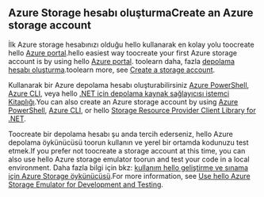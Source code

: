 ## <a name="create-an-azure-storage-account"></a><span data-ttu-id="c9536-101">Azure Storage hesabı oluşturma</span><span class="sxs-lookup"><span data-stu-id="c9536-101">Create an Azure storage account</span></span>
<span data-ttu-id="c9536-102">İlk Azure storage hesabınızı olduğu hello kullanarak en kolay yolu toocreate hello [Azure portal](https://portal.azure.com).</span><span class="sxs-lookup"><span data-stu-id="c9536-102">hello easiest way toocreate your first Azure storage account is by using hello [Azure portal](https://portal.azure.com).</span></span> <span data-ttu-id="c9536-103">toolearn daha, fazla [depolama hesabı oluşturma](../articles/storage/common/storage-create-storage-account.md#create-a-storage-account).</span><span class="sxs-lookup"><span data-stu-id="c9536-103">toolearn more, see [Create a storage account](../articles/storage/common/storage-create-storage-account.md#create-a-storage-account).</span></span>

<span data-ttu-id="c9536-104">Kullanarak bir Azure depolama hesabı oluşturabilirsiniz [Azure PowerShell](../articles/storage/common/storage-powershell-guide-full.md), [Azure CLI](../articles/storage/common/storage-azure-cli.md), veya hello [.NET için depolama kaynak sağlayıcısı istemci Kitaplığı](/dotnet/api/microsoft.azure.management.storage).</span><span class="sxs-lookup"><span data-stu-id="c9536-104">You can also create an Azure storage account by using [Azure PowerShell](../articles/storage/common/storage-powershell-guide-full.md), [Azure CLI](../articles/storage/common/storage-azure-cli.md), or hello [Storage Resource Provider Client Library for .NET](/dotnet/api/microsoft.azure.management.storage).</span></span>

<span data-ttu-id="c9536-105">Toocreate bir depolama hesabı şu anda tercih ederseniz, hello Azure depolama öykünücüsü toorun kullanın ve yerel bir ortamda kodunuzu test etmek.</span><span class="sxs-lookup"><span data-stu-id="c9536-105">If you prefer not toocreate a storage account at this time, you can also use hello Azure storage emulator toorun and test your code in a local environment.</span></span> <span data-ttu-id="c9536-106">Daha fazla bilgi için bkz: [kullanım hello geliştirme ve sınama için Azure Storage öykünücüsü](../articles/storage/common/storage-use-emulator.md).</span><span class="sxs-lookup"><span data-stu-id="c9536-106">For more information, see [Use hello Azure Storage Emulator for Development and Testing](../articles/storage/common/storage-use-emulator.md).</span></span>

